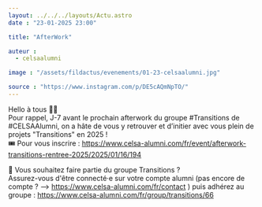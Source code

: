 ```yaml
---
layout: ../../../layouts/Actu.astro
date : "23-01-2025 23:00"

title: "AfterWork"

auteur :
  - celsaalumni

image : "/assets/fildactus/evenements/01-23-celsaalumni.jpg"

source : "https://www.instagram.com/p/DE5cAQmNpTO/"
---
```


Hello à tous 👋🏻  
Pour rappel, J-7 avant le prochain afterwork du groupe #Transitions de #CELSAAlumni, on a hâte de vous y retrouver et d’initier avec vous plein de projets "Transitions" en 2025 !  
🎟 Pour vous inscrire : https://www.celsa-alumni.com/fr/event/afterwork-transitions-rentree-2025/2025/01/16/194  

📌 Vous souhaitez faire partie du groupe Transitions ?  
Assurez-vous d'être connecté·e sur votre compte alumni (pas encore de compte ? --> https://www.celsa-alumni.com/fr/contact ) puis adhérez au groupe : https://www.celsa-alumni.com/fr/group/transitions/66